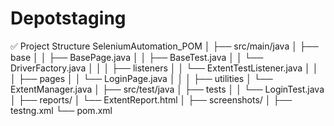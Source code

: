 # Depotstaging

✅ Project Structure
SeleniumAutomation_POM
│
├── src/main/java
│   ├── base
│   │   ├── BasePage.java
│   │   ├── BaseTest.java
│   │   └── DriverFactory.java
│   │
│   ├── listeners
│   │   └── ExtentTestListener.java
│   │
│   ├── pages
│   │   └── LoginPage.java
│   │
│   ├── utilities
│       └── ExtentManager.java
│
├── src/test/java
│   ├── tests
│   │   └── LoginTest.java
│
├── reports/
│   └── ExtentReport.html
│
├── screenshots/
│
├── testng.xml
└── pom.xml
